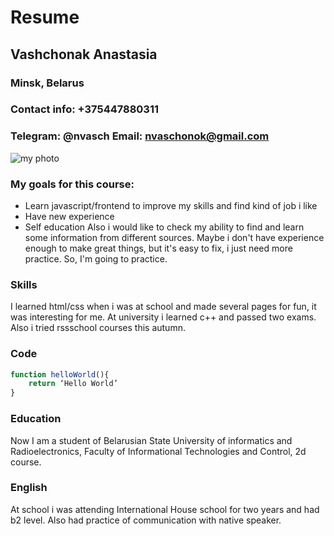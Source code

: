 # Resume
## Vashchonak Anastasia
### Minsk, Belarus
### Contact info: +375447880311
### Telegram: @nvasch Email: nvaschonok@gmail.com
![my photo](https://sun9-47.userapi.com/a-2DoqkZcDsn86JXHBOpP76UvtE1WiM2KJjbUQ/DI92Q-t1uWk.jpg)
### My goals for this course:
* Learn javascript/frontend to improve my skills and find kind of job i like
* Have new experience
* Self education
     Also i would like to check my ability to find and learn some information from different sources.
     Maybe i don't have experience enough to make great things, but it's easy to fix, i just need more practice. So, I'm going to practice.
### Skills
I learned html/css when i was at school and made several pages for fun, it was interesting for me.
At university i learned c++ and passed two exams.
Also i tried rssschool courses this autumn.
### Code
```javascript
function helloWorld(){
    return ‘Hello World’
}
```
### Education 
Now I am a student of Belarusian State University of informatics and Radioelectronics, 
Faculty of Informational Technologies and Control, 2d course.
### English
At school i was attending International House school for two years and had b2 level. Also had practice of communication with native speaker.